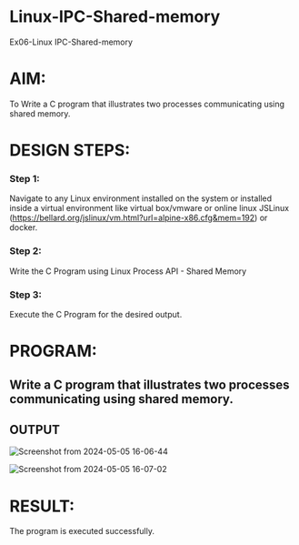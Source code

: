 # Linux-IPC-Shared-memory
Ex06-Linux IPC-Shared-memory

# AIM:
To Write a C program that illustrates two processes communicating using shared memory.

# DESIGN STEPS:

### Step 1:

Navigate to any Linux environment installed on the system or installed inside a virtual environment like virtual box/vmware or online linux JSLinux (https://bellard.org/jslinux/vm.html?url=alpine-x86.cfg&mem=192) or docker.

### Step 2:

Write the C Program using Linux Process API - Shared Memory

### Step 3:

Execute the C Program for the desired output. 

# PROGRAM:

## Write a C program that illustrates two processes communicating using shared memory.





## OUTPUT
![Screenshot from 2024-05-05 16-06-44](https://github.com/mithra916/Linux-IPC-Shared-memory/assets/149986612/1f412e66-bf05-4f13-b5ac-75fe5e48c664)

![Screenshot from 2024-05-05 16-07-02](https://github.com/mithra916/Linux-IPC-Shared-memory/assets/149986612/1ee8707f-0a62-41ea-b302-b7759ae12aa8)

# RESULT:
The program is executed successfully.
